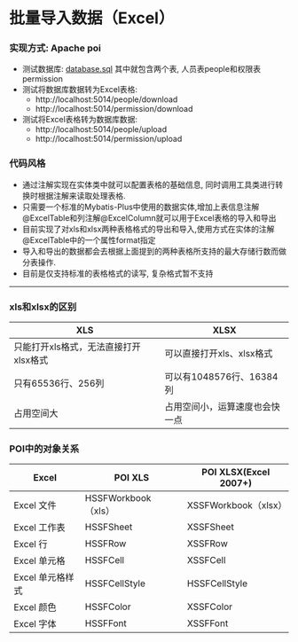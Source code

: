 # 批量导入数据（Excel）

### 实现方式: Apache poi
* 测试数据库: [database.sql](./database.sql) 其中就包含两个表, 人员表people和权限表permission
* 测试将数据库数据转为Excel表格: 
  * http://localhost:5014/people/download
  * http://localhost:5014/permission/download
* 测试将Excel表格转为数据库数据: 
  * http://localhost:5014/people/upload
  * http://localhost:5014/permission/upload

### 代码风格
* 通过注解实现在实体类中就可以配置表格的基础信息, 同时调用工具类进行转换时根据注解来读取处理表格.
* 只需要一个标准的Mybatis-Plus中使用的数据实体,增加上表信息注解@ExcelTable和列注解@ExcelColumn就可以用于Excel表格的导入和导出
* 目前实现了对xls和xlsx两种表格格式的导出和导入,使用方式在实体的注解@ExcelTable中的一个属性format指定
* 导入和导出的数据都会去根据上面提到的两种表格所支持的最大存储行数而做分表操作.
* 目前是仅支持标准的表格格式的读写, 复杂格式暂不支持
---
### xls和xlsx的区别

| XLS                                   | XLSX                           |
| ------------------------------------- | ------------------------------ |
| 只能打开xls格式，无法直接打开xlsx格式 | 可以直接打开xls、xlsx格式      |
| 只有65536行、256列                    | 可以有1048576行、16384列       |
| 占用空间大                            | 占用空间小，运算速度也会快一点 |

### POI中的对象关系

| Excel            | POI XLS              | POI XLSX(Excel 2007+) |
| ---------------- | -------------------- | --------------------- |
| Excel 文件       | HSSFWorkbook （xls） | XSSFWorkbook（xlsx）  |
| Excel 工作表     | HSSFSheet            | XSSFSheet             |
| Excel 行         | HSSFRow              | XSSFRow               |
| Excel 单元格     | HSSFCell             | XSSFCell              |
| Excel 单元格样式 | HSSFCellStyle        | HSSFCellStyle         |
| Excel 颜色       | HSSFColor            | XSSFColor             |
| Excel 字体       | HSSFFont             | XSSFFont              |